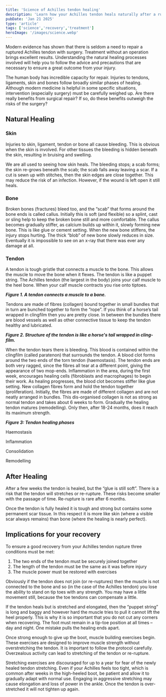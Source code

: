 ```yaml
---
title: 'Science of Achilles tendon healing'
description: 'Learn how your Achilles tendon heals naturally after a rupture, with detailed explanations of the biological healing process. Understand the science behind why surgery is rarely needed and how the body repairs itself through distinct healing phases.'
pubDate: 'Jan 21 2025'
type: 'article'
tags: ['science','recovery','treatment']
heroImage: '/images/science.webp'
---
```


Modern evidence has shown that there is seldom a need to repair a ruptured Achilles tendon with surgery. Treatment without an operation brings excellent results. Understanding the natural healing processes involved will help you to follow the advice and precautions that are necessary to ensure a great outcome from your injury.

The human body has incredible capacity for repair. Injuries to tendons, ligaments, skin and bones follow broadly similar phases of healing. Although modern medicine is helpful in some specific situations, intervention (especially surgery) must be carefully weighed up. Are there really benefits from surgical repair? If so, do these benefits outweigh the risks of the surgery?

## Natural Healing

### Skin

Injuries to skin, ligament, tendon or bone all cause bleeding. This is obvious when the skin is involved. For other tissues the bleeding is hidden beneath the skin, resulting in bruising and swelling.

We are all used to seeing how skin heals. The bleeding stops; a scab forms; the skin re-grows beneath the scab; the scab falls away leaving a scar. If a cut is sewn up with stitches, then the skin edges are close together. This may reduce the risk of an infection. However, if the wound is left open it still heals.

### Bone

Broken bones (fractures) bleed too, and the “scab” that forms around the bone ends is called callus. Initially this is soft (and flexible) so a splint, cast or sling help to keep the broken bone still and more comfortable. The callus becomes gradually stiffer, as calcium builds up within it, slowly forming new bone. This is like glue or cement setting. When the new bone stiffens, the injury stops hurting. The thick “blob” of new bone slowly reduces in size. Eventually it is impossible to see on an x-ray that there was ever any damage at all.

### Tendon

A tendon is tough gristle that connects a muscle to the bone. This allows the muscle to move the bone when it flexes. The tendon is like a puppet string. The Achilles tendon (the largest in the body) joins your calf muscle to the heel bone. When your calf muscle contracts you rise onto tiptoes.

***Figure 1. A tendon connects a muscle to a bone.***

Tendons are made of fibres (collagen) bound together in small bundles that in turn are bunched together to form the “rope”. If you think of a horse’s tail wrapped in clingfilm then you are pretty close. In between the bundles there are blood vessels as well as other connective tissue to keep the tendon healthy and lubricated.

***Figure 2. Structure of the tendon is like a horse's tail wrapped in cling-film.***

When the tendon tears there is bleeding. This blood is contained within the clingfilm (called paratenon) that surrounds the tendon. A blood clot forms around the two ends of the torn tendon (haemostasis). The tendon ends are both very ragged, since the fibres all tear at a different point, giving the appearance of two mop-ends. Inflammation in the area, during the first week, encourages healing cells (fibroblasts and macrophages) to begin their work. As healing progresses, the blood clot becomes stiffer like glue setting. New collagen fibres form and hold the tendon together (proliferation). Initially, the fibres are made of different collagen and are not neatly arranged in bundles. This dis-organised collagen is not as strong as normal tendon and takes about 6 weeks to form. Gradually the healing tendon matures (remodelling). Only then, after 18-24 months, does it reach its maximum strength.

***Figure 3: Tendon healing phases***

Haemostasis

Inflammation

Consolidation

Remodelling

## After Healing

After a few weeks the tendon is healed, but the “glue is still soft”. There is a risk that the tendon will stretches or re-rupture. These risks become smaller with the passage of time. Re-rupture is rare after 6 months.

Once the tendon is fully healed it is tough and strong but contains some permanent scar tissue. In this respect it is more like skin (where a visible scar always remains) than bone (where the healing is nearly perfect).

## Implications for your recovery

To ensure a good recovery from your Achilles tendon rupture three conditions must be met:

1. The two ends of the tendon must be securely joined together
2. The length of the tendon must be the same as it was before injury
3. The muscle power must be restored with exercises

Obviously if the tendon does not join (or re-ruptures) then the muscle is not connected to the bone and so (in the case of the Achilles tendon) you lose the ability to stand on tip toes with any strength. You may have a little movement still, because the toe tendons can compensate a little.

If the tendon heals but is stretched and elongated, then the “puppet string” is long and baggy and however hard the muscle tries to pull it cannot lift the heel properly. This is why it is so important that you do not cut any corners when recovering. The foot must remain in a tip-toe position at all times – day and night. One mistake pulls the healing ends apart.

Once strong enough to give up the boot, muscle building exercises begin. These exercises are designed to improve muscle strength without overstretching the tendon. It is important to follow the protocol carefully. Overzealous activity can lead to stretching of the tendon or re-rupture.

Stretching exercises are discouraged for up to a year for fear of the newly healed tendon stretching. Even if your Achilles feels too tight, which is common after weeks in the high-heeled boot, be patient and allow it to gradually adapt with normal use. Engaging in aggressive stretching may cause elongation and loss of power in the ankle. Once the tendon is over-stretched it will not tighten up again.
